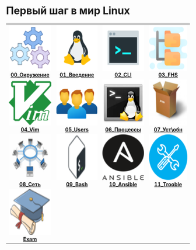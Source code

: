 # Первый шаг в мир Linux

<centet>
  <table>
    <tr>
      <td align="center"><a href="00_Настройка_окружения_для_лабораторных_работ/README.md"><img src="images/setting.png" width="125px;" height="125px;"><br /><b>00_Окружение</b></a></td>
      <td align="center"><a href="01_Введение/README.md"><img src="images/tux2.png" width="125px;" height="125px;"><br /><b>01_Введение</b></a></td>
      <td align="center"><a href="02_Знакомство_с_интерфейсом_командной_строки/README.md"><img src="images/cli.png" width="125px;" height="125px;"><br /><b>02_CLI</b></a></td>
      <td align="center"><a href="03_Файловая_структура_linux/README.md"><img src="images/fhs.png" width="125px;" height="125px;"><br /><b>03_FHS</b></a></td>
    </tr>
    <tr>
      <td align="center"><a href="04_Знакомство_с_текстовыми_редакторами/README.md"><img src="images/vim.png" width="125px;" height="125px;"><br /><b>04_Vim</b></a></td>
      <td align="center"><a href="05_Управление_пользователями_и_группами/README.md"><img src="images/users.png" width="125px;" height="125px;"><br /><b>05_Users</b></a></td>
      <td align="center"><a href="06_Управление_процессами/README.md"><img src="images/proc.png" width="125px;" height="125px;"><br /><b>06_Процессы</b></a></td>
      <td align="center"><a href="07_Установка_и_обновление_программ/README.md"><img src="images/yum.png" width="125px;" height="125px;"><br /><b>07_Уст\обн</b></a></td>
    </tr>
    <tr>
      <td align="center"><a href="08_Конфигурирование_сети/README.md"><img src="images/net.png" width="125px;" height="125px;"><br /><b>08_Сеть</b></a></td>
      <td align="center"><a href="09_Bash/README.md"><img src="images/bash.png" width="125px;" height="125px;"><br /><b>09_Bash</b></a></td>
      <td align="center"><a href="10_Ansible/README.md"><img src="images/ansible.png" width="125px;" height="125px;"><br /><b>10_Ansible</b></a></td>
      <td align="center"><a href="11_Базовый_troobleshooting/README.md"><img src="images/tsh.png" width="125px;" height="125px;"><br /><b>11_Trooble</b></a></td>
    </tr>
    <tr>
      <td align="center"><a href="exam/README.md"><img src="images/exam.png" width="125px;" height="125px;"><br /><b>Exam</b></a></td>
    </tr>
  </table>
</center>
